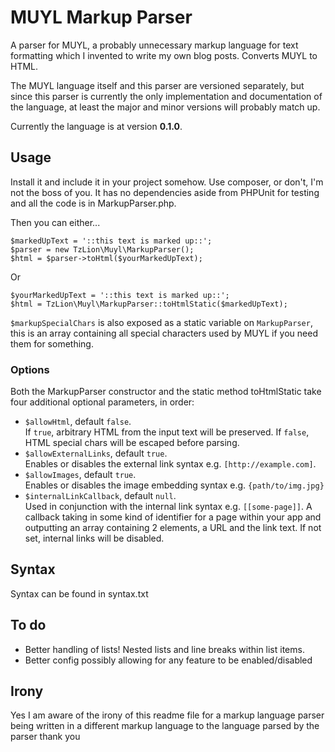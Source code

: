 # MUYL Markup Parser

A parser for MUYL, a probably unnecessary markup language for text formatting which I invented to write my own blog posts. Converts MUYL to HTML.

The MUYL language itself and this parser are versioned separately, but since this parser is currently the only implementation and documentation of the language, at least the major and minor versions will probably match up.

Currently the language is at version **0.1.0**.

## Usage

Install it and include it in your project somehow. Use composer, or don't, I'm not the boss of you. It has no dependencies aside from PHPUnit for testing and all the code is in MarkupParser.php.

Then you can either...
```
$markedUpText = '::this text is marked up::';
$parser = new TzLion\Muyl\MarkupParser();
$html = $parser->toHtml($yourMarkedUpText);
```
Or
```
$yourMarkedUpText = '::this text is marked up::';
$html = TzLion\Muyl\MarkupParser::toHtmlStatic($markedUpText);
```

`$markupSpecialChars` is also exposed as a static variable on `MarkupParser`, this is an array containing all special characters used by MUYL if you need them for something.

### Options

Both the MarkupParser constructor and the static method toHtmlStatic take four additional optional parameters, in order:
* `$allowHtml`, default `false`. \
  If `true`, arbitrary HTML from the input text will be preserved. If `false`, HTML special chars will be escaped before parsing.
* `$allowExternalLinks`, default `true`. \
  Enables or disables the external link syntax e.g. `[http://example.com]`. 
* `$allowImages`, default `true`. \
  Enables or disables the image embedding syntax e.g. `{path/to/img.jpg}`
* `$internalLinkCallback`, default `null`. \
  Used in conjunction with the internal link syntax e.g. `[[some-page]]`. A callback taking in some kind of identifier for a page within your app and outputting an array containing 2 elements, a URL and the link text. If not set, internal links will be disabled.
    
## Syntax

Syntax can be found in syntax.txt

## To do 

* Better handling of lists! Nested lists and line breaks within list items.
* Better config possibly allowing for any feature to be enabled/disabled

## Irony

Yes I am aware of the irony of this readme file for a markup language parser being written in a different markup language to the language parsed by the parser thank you
